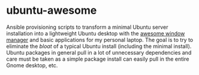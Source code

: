 # ubuntu-awesome

Ansible provisioning scripts to transform a minimal Ubuntu server installation into a lightweight Ubuntu desktop
with the [awesome window manager](https://awesomewm.org) and basic applications for my personal laptop. The goal
is to try to eliminate the _bloat_ of a typical Ubuntu install (including the minimal install). Ubuntu packages
in general pull in a lot of unnecessary dependencies and care must be taken as a simple package install can easily
pull in the entire Gnome desktop, etc.

